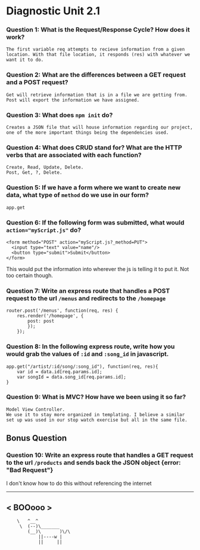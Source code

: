 # Diagnostic Unit 2.1

### Question 1: What is the Request/Response Cycle?  How does it work?
	The first variable req attempts to recieve information from a given location. With that file location, it responds (res) with whatever we want it to do.

### Question 2: What are the differences between a GET request and a POST request?
	Get will retrieve information that is in a file we are getting from. Post will export the information we have assigned. 

### Question 3: What does `npm init` do?
	Creates a JSON file that will house information regarding our project, one of the more important things being the dependencies used.

### Question 4: What does CRUD stand for?  What are the HTTP verbs that are associated with each function?
	Create, Read, Update, Delete. 
	Post, Get, ?, Delete.
	
### Question 5: If we have a form where we want to create new data, what type of `method` do we use in our form?  
	app.get

### Question 6: If the following form was submitted, what would `action="myScript.js"` do?

```
<form method="POST" action="myScript.js?_method=PUT">
  <input type="text" value="name"/>
  <button type="submit">Submit</button>
</form>
```
This would put the information into wherever the js is telling it to put it. Not too certain though.

### Question 7: Write an express route that handles a POST request to the url `/menus` and redirects to the `/homepage`
	router.post('/menus', function(req, res) {
		res.render('/homepage', {
			post: post
			});
		});


### Question 8: In the following express route, write how you would grab the values of `:id` and `:song_id` in javascript.

```
app.get("/artist/:id/song/:song_id"), function(req, res){
	var id = data.id[req.params.id];
	var songId = data.song_id[req.params.id];
}
```

### Question 9: What is MVC? How have we been using it so far?
	Model View Controller.
	We use it to stay more organized in templating. I believe a similar set up was used in our stop watch exercise but all in the same file.
## Bonus Question

### Question 10: Write an express route that handles a GET request to the url `/products` and sends back the JSON object {error: "Bad Request"}
I don't know how to do this without referencing the internet 
 ________
< BOOooo >
 --------
        \   ^__^
         \  (--)\_______
            (__)\       )\/\
                ||----w |
                ||     ||







	




